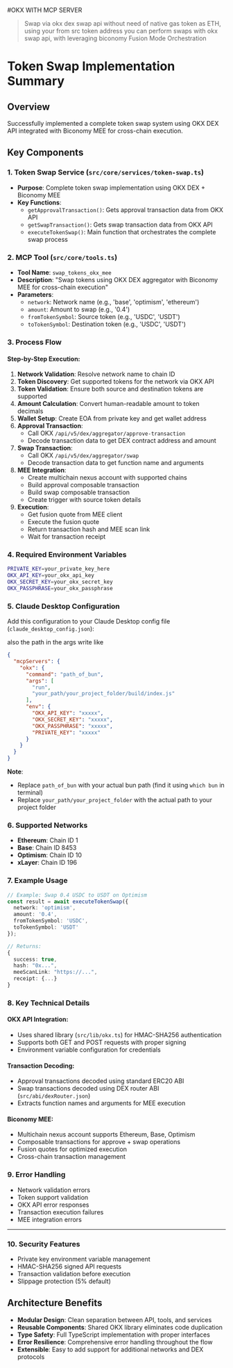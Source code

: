 #OKX WITH MCP SERVER

> Swap via okx dex swap api  without need of native gas token as ETH, using your from src token address you can perform swaps with okx swap api, with leveraging biconomy Fusion Mode Orchestration

# Token Swap Implementation Summary

## Overview
Successfully implemented a complete token swap system using OKX DEX API integrated with Biconomy MEE for cross-chain execution.

## Key Components

### 1. Token Swap Service (`src/core/services/token-swap.ts`)
- **Purpose**: Complete token swap implementation using OKX DEX + Biconomy MEE
- **Key Functions**:
  - `getApprovalTransaction()`: Gets approval transaction data from OKX API
  - `getSwapTransaction()`: Gets swap transaction data from OKX API  
  - `executeTokenSwap()`: Main function that orchestrates the complete swap process

### 2. MCP Tool (`src/core/tools.ts`)
- **Tool Name**: `swap_tokens_okx_mee`
- **Description**: "Swap tokens using OKX DEX aggregator with Biconomy MEE for cross-chain execution"
- **Parameters**:
  - `network`: Network name (e.g., 'base', 'optimism', 'ethereum')
  - `amount`: Amount to swap (e.g., '0.4')
  - `fromTokenSymbol`: Source token (e.g., 'USDC', 'USDT')
  - `toTokenSymbol`: Destination token (e.g., 'USDC', 'USDT')

### 3. Process Flow

#### Step-by-Step Execution:
1. **Network Validation**: Resolve network name to chain ID
2. **Token Discovery**: Get supported tokens for the network via OKX API
3. **Token Validation**: Ensure both source and destination tokens are supported
4. **Amount Calculation**: Convert human-readable amount to token decimals
5. **Wallet Setup**: Create EOA from private key and get wallet address
6. **Approval Transaction**: 
   - Call OKX `/api/v5/dex/aggregator/approve-transaction`
   - Decode transaction data to get DEX contract address and amount
7. **Swap Transaction**:
   - Call OKX `/api/v5/dex/aggregator/swap`
   - Decode transaction data to get function name and arguments
8. **MEE Integration**:
   - Create multichain nexus account with supported chains
   - Build approval composable transaction
   - Build swap composable transaction  
   - Create trigger with source token details
9. **Execution**:
   - Get fusion quote from MEE client
   - Execute the fusion quote
   - Return transaction hash and MEE scan link
   - Wait for transaction receipt

### 4. Required Environment Variables
```bash
PRIVATE_KEY=your_private_key_here
OKX_API_KEY=your_okx_api_key
OKX_SECRET_KEY=your_okx_secret_key
OKX_PASSPHRASE=your_okx_passphrase
```

### 5. Claude Desktop Configuration

Add this configuration to your Claude Desktop config file (`claude_desktop_config.json`):

 also the path in the args write like 
 
```json
{
  "mcpServers": {
    "okx": {
      "command": "path_of_bun",
      "args": [
        "run",
        "your_path/your_project_folder/build/index.js"
      ],
      "env": {
        "OKX_API_KEY": "xxxxx",
        "OKX_SECRET_KEY": "xxxxx",
        "OKX_PASSPHRASE": "xxxxx",
        "PRIVATE_KEY": "xxxxx"
      }
    }
  }
}
```

**Note**: 
- Replace `path_of_bun` with your actual bun path (find it using `which bun` in terminal)
- Replace `your_path/your_project_folder` with the actual path to your project folder

### 6. Supported Networks
- **Ethereum**: Chain ID 1
- **Base**: Chain ID 8453  
- **Optimism**: Chain ID 10
- **xLayer**: Chain ID 196

### 7. Example Usage

```typescript
// Example: Swap 0.4 USDC to USDT on Optimism
const result = await executeTokenSwap({
  network: 'optimism',
  amount: '0.4',
  fromTokenSymbol: 'USDC', 
  toTokenSymbol: 'USDT'
});

// Returns:
{
  success: true,
  hash: "0x...",
  meeScanLink: "https://...",
  receipt: {...}
}
```

### 8. Key Technical Details

#### OKX API Integration:
- Uses shared library (`src/lib/okx.ts`) for HMAC-SHA256 authentication
- Supports both GET and POST requests with proper signing
- Environment variable configuration for credentials

#### Transaction Decoding:
- Approval transactions decoded using standard ERC20 ABI
- Swap transactions decoded using DEX router ABI (`src/abi/dexRouter.json`)
- Extracts function names and arguments for MEE execution

#### Biconomy MEE:
- Multichain nexus account supports Ethereum, Base, Optimism
- Composable transactions for approve + swap operations
- Fusion quotes for optimized execution
- Cross-chain transaction management

### 9. Error Handling
- Network validation errors
- Token support validation  
- OKX API error responses
- Transaction execution failures
- MEE integration errors
****
### 10. Security Features
- Private key environment variable management
- HMAC-SHA256 signed API requests
- Transaction validation before execution
- Slippage protection (5% default)

## Architecture Benefits
- **Modular Design**: Clean separation between API, tools, and services
- **Reusable Components**: Shared OKX library eliminates code duplication
- **Type Safety**: Full TypeScript implementation with proper interfaces
- **Error Resilience**: Comprehensive error handling throughout the flow
- **Extensible**: Easy to add support for additional networks and DEX protocols
